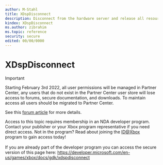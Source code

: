 ```yaml
---
author: M-Stahl
title: XDspDisconnect
description: Disconnect from the hardware server and release all resources allocated during [XDspConnect (NDA topic)](xdspconnect.md).
kindex: XDspDisconnect
ms.author: zibrahim
ms.topic: reference
security: secure
edited: 00/00/0000
---
```


# XDspDisconnect
> [!IMPORTANT]
> Starting February 3rd 2022, all user permissions will be managed in Partner Center, any users that do not exist in the Partner Center user store will lose access to forums, secure documentation, and downloads. To maintain access all users should be migrated to Partner Center. <p></p>See this <a href="https://forums.xboxlive.com/articles/132187/breaking-change-user-access-for-forums-secure-docu.html">forum article</a> for more details.  

 Access to this topic requires membership in an NDA developer program. Contact your publisher or your Xbox program representative if you need direct access. Not in the program? Read about joining the <a href="https://www.xbox.com/Developers/id">ID@Xbox</a> program to gain access today!  <br/><br/>If you are already part of the developer program you can access the secure version of this page here: <a target="_blank" href="https://developer.microsoft.com/en-us/games/xbox/docs/gdk/xdspdisconnect">https://developer.microsoft.com/en-us/games/xbox/docs/gdk/xdspdisconnect</a>